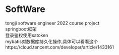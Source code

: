 # SoftWare
tongji software engineer 2022 course project  
springboot框架  
登录鉴权使用satoken  
mybatis对数据库持久化操作,具体可以看看这个https://cloud.tencent.com/developer/article/1433161  

